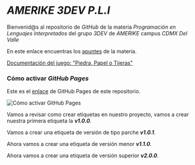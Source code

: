 # _AMERIKE 3DEV P.L.I_

Bienvenid@s al repositorio de _GitHub_ de la materia _Programación en Lenguajes Interpretados_ del grupo _3DEV_ de _AMERIKE_ campus _CDMX Del Valle_

En este enlace encuentras los [apuntes](./apuntes.md) de la materia.

[Documentación del juego: "Piedra, Papel o Tijeras"](./docs/ppt.md)

### Cómo activar _GitHub Pages_

Este es el [enlace](https://jonmircha.github.io/amerike-3dev/) de GitHub Pages de este repositorio.

![Cómo activar GitHub Pages](https://raw.githubusercontent.com/jonmircha/starter-project-eleventy-github-pages/main/code/public/img/configurar-github-pages.png)

Vamos a revisar como crear etiquetas en nuestro proyecto, vamos a crear nuestra primera etiqueta la _**v1.0.0**_.

Vamos a crear una etiqueta de versión de tipo parche _**v1.0.1**_.

Ahora vamos a crear una etiqueta de versión menor _**v1.1.0**_.

Ahora vamos a crear una etiqueta de versión superior _**v2.0.0**_.
